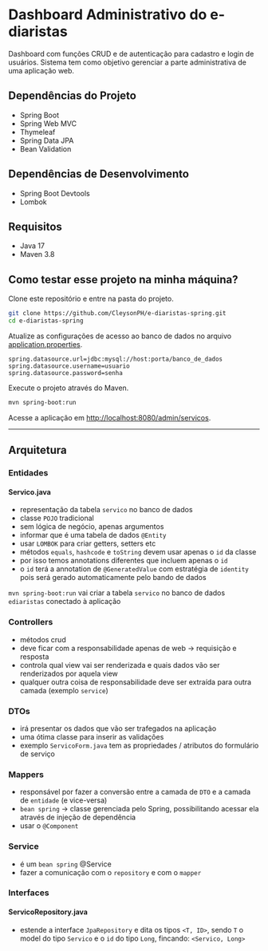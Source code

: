 # Dashboard Administrativo do e-diaristas

Dashboard com funções CRUD e de autenticação para cadastro e login de usuários. Sistema tem como objetivo gerenciar a parte administrativa de uma aplicação web.

## Dependências do Projeto

- Spring Boot
- Spring Web MVC
- Thymeleaf
- Spring Data JPA
- Bean Validation

## Dependências de Desenvolvimento

- Spring Boot Devtools
- Lombok

## Requisitos

- Java 17
- Maven 3.8

## Como testar esse projeto na minha máquina?

Clone este repositório e entre na pasta do projeto.

```sh
git clone https://github.com/CleysonPH/e-diaristas-spring.git
cd e-diaristas-spring
```

Atualize as configurações de acesso ao banco de dados no arquivo [application.properties](src/main/resources/application.properties).

```properties
spring.datasource.url=jdbc:mysql://host:porta/banco_de_dados
spring.datasource.username=usuario
spring.datasource.password=senha
```

Execute o projeto através do Maven.

```sh
mvn spring-boot:run
```

Acesse a aplicação em [http://localhost:8080/admin/servicos](http://localhost:8080/admin/servicos).

----

## Arquitetura

### Entidades 

#### Servico.java

- representação da tabela `servico` no banco de dados
- classe `POJO` tradicional
- sem lógica de negócio, apenas argumentos
- informar que é uma tabela de dados `@Entity`
- usar `LOMBOK` para criar getters, setters etc
- métodos `equals`, `hashcode` e `toString` devem usar apenas o `id` da classe
- por isso temos annotations diferentes que incluem apenas o `id`
- o `id` terá a annotation de `@GeneratedValue` com estratégia de `identity` pois será gerado automaticamente pelo bando de dados

`mvn spring-boot:run` vai criar a tabela `servico` no banco de dados `ediaristas` conectado à aplicação

### Controllers
- métodos crud
- deve ficar com a responsabilidade apenas de web -> requisição e resposta
- controla qual view vai ser renderizada e quais dados vão ser renderizados por aquela view
- qualquer outra coisa de responsabilidade deve ser extraída para outra camada (exemplo `service`)

### DTOs
- irá presentar os dados que vão ser trafegados na aplicação
- uma ótima classe para inserir as validações
- exemplo `ServicoForm.java` tem as propriedades / atributos do formulário de serviço

### Mappers
- responsável por fazer a conversão entre a camada de `DTO` e a camada de `entidade` (e vice-versa)
- `bean spring` -> classe gerenciada pelo Spring, possibilitando acessar ela através de injeção de dependência
- usar o `@Component`

### Service
- é um `bean spring` @Service
- fazer a comunicação com o `repository` e com o `mapper`

### Interfaces

#### ServicoRepository.java

- estende a interface `JpaRepository` e dita os tipos `<T, ID>`, sendo `T` o model do tipo `Servico` e o `id` do tipo `Long`, fincando: `<Servico, Long>`

